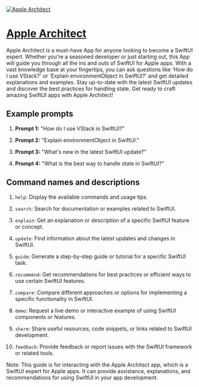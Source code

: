 [![Apple Architect](https://files.oaiusercontent.com/file-m8epCwTMovECGe8qSo4omlWV?se=2123-10-16T22%3A02%3A20Z&sp=r&sv=2021-08-06&sr=b&rscc=max-age%3D31536000%2C%20immutable&rscd=attachment%3B%20filename%3Da10925b2-5925-485a-b4e8-dd86723fbd13.png&sig=M9lgR71GWTdVY3zSPj2z/hKZxWdk%2BvP5MbM6utS5vy4%3D)](https://chat.openai.com/g/g-sTL0sRzP4-apple-architect)

# [Apple Architect](https://chat.openai.com/g/g-sTL0sRzP4-apple-architect)

Apple Architect is a must-have App for anyone looking to become a SwiftUI expert. Whether you're a seasoned developer or just starting out, this App will guide you through all the ins and outs of SwiftUI for Apple apps. With a vast knowledge base at your fingertips, you can ask questions like 'How do I use VStack?' or 'Explain environmentObject in SwiftUI?' and get detailed explanations and examples. Stay up-to-date with the latest SwiftUI updates and discover the best practices for handling state. Get ready to craft amazing SwiftUI apps with Apple Architect!

## Example prompts

1. **Prompt 1:** "How do I use VStack in SwiftUI?"

2. **Prompt 2:** "Explain environmentObject in SwiftUI."

3. **Prompt 3:** "What's new in the latest SwiftUI update?"

4. **Prompt 4:** "What is the best way to handle state in SwiftUI?"

## Command names and descriptions

1. `help`: Display the available commands and usage tips.

2. `search`: Search for documentation or examples related to SwiftUI.

3. `explain`: Get an explanation or description of a specific SwiftUI feature or concept.

4. `update`: Find information about the latest updates and changes in SwiftUI.

5. `guide`: Generate a step-by-step guide or tutorial for a specific SwiftUI task.

6. `recommend`: Get recommendations for best practices or efficient ways to use certain SwiftUI features.

7. `compare`: Compare different approaches or options for implementing a specific functionality in SwiftUI.

8. `demo`: Request a live demo or interactive example of using SwiftUI components or features.

9. `share`: Share useful resources, code snippets, or links related to SwiftUI development.

10. `feedback`: Provide feedback or report issues with the SwiftUI framework or related tools.

Note: This guide is for interacting with the Apple Architect app, which is a SwiftUI expert for Apple apps. It can provide assistance, explanations, and recommendations for using SwiftUI in your app development.